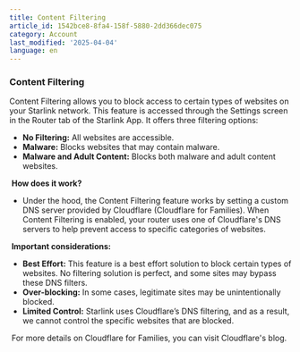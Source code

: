 ```yaml
---
title: Content Filtering
article_id: 1542bce8-8fa4-158f-5880-2dd366dec075
category: Account
last_modified: '2025-04-04'
language: en
---
```


### Content Filtering
Content Filtering allows you to block access to certain types of websites on your Starlink network. This feature is accessed through the Settings screen in the Router tab of the Starlink App. It offers three filtering options:
  * **No Filtering:** All websites are accessible.
  * **Malware:** Blocks websites that may contain malware.
  * **Malware and Adult Content:** Blocks both malware and adult content websites.


​ 
**How does it work?**
  * Under the hood, the Content Filtering feature works by setting a custom DNS server provided by Cloudflare (Cloudflare for Families). When Content Filtering is enabled, your router uses one of Cloudflare's DNS servers to help prevent access to specific categories of websites.


​ 
**Important considerations:**
  * **Best Effort:** This feature is a best effort solution to block certain types of websites. No filtering solution is perfect, and some sites may bypass these DNS filters.
  * **Over-blocking:** In some cases, legitimate sites may be unintentionally blocked.
  * **Limited Control:** Starlink uses Cloudflare’s DNS filtering, and as a result, we cannot control the specific websites that are blocked.


​ 
For more details on Cloudflare for Families, you can visit Cloudflare's blog.